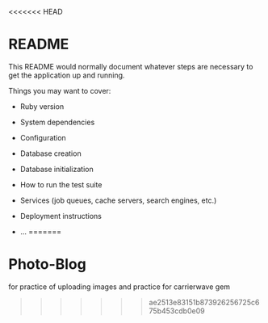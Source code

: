 <<<<<<< HEAD
# README

This README would normally document whatever steps are necessary to get the
application up and running.

Things you may want to cover:

* Ruby version

* System dependencies

* Configuration

* Database creation

* Database initialization

* How to run the test suite

* Services (job queues, cache servers, search engines, etc.)

* Deployment instructions

* ...
=======
# Photo-Blog
for practice of uploading images and practice for carrierwave gem
>>>>>>> ae2513e83151b873926256725c675b453cdb0e09
